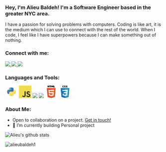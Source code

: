 ### Hey, I'm Alieu Baldeh! I'm a Software Engineer based in the greater NYC area.

I have a passion for solving problems with computers. Coding is like art, it is the medium which I can use to connect with the rest of the world. When I code, I feel like I have superpowers because I can make something out of nothing.

### Connect with me:

<a href='https://www.linkedin.com/in/alieubaldeh/'>
    <img width="30" src="https://cdn.jsdelivr.net/npm/simple-icons@v3/icons/linkedin.svg" />
</a>
<a href='https://twitter.com/jamtantech'>
    <img width="30" src="https://cdn.jsdelivr.net/npm/simple-icons@3.12.1/icons/twitter.svg">
</a>
<a href='https://www.instagram.com/jamtan.code/?hl=en'>
    <img width="30" src="https://cdn.jsdelivr.net/npm/simple-icons@3.13.0/icons/instagram.svg">
</a>

### Languages and Tools:
<code><img width='40px' src='https://raw.githubusercontent.com/github/explore/80688e429a7d4ef2fca1e82350fe8e3517d3494d/topics/python/python.png'/></code>
<code><img width='40px' src='https://raw.githubusercontent.com/github/explore/80688e429a7d4ef2fca1e82350fe8e3517d3494d/topics/javascript/javascript.png'/></code>
<code><img width="40" src="https://cdn.jsdelivr.net/npm/simple-icons@v3/icons/github.svg" /></code>
<code><img width="40" src="https://cdn.jsdelivr.net/npm/simple-icons@v3/icons/git.svg" /></code>
<code><img width='40px' src='https://raw.githubusercontent.com/github/explore/80688e429a7d4ef2fca1e82350fe8e3517d3494d/topics/html/html.png'/></code>
<code><img width='40px' src='https://raw.githubusercontent.com/github/explore/80688e429a7d4ef2fca1e82350fe8e3517d3494d/topics/css/css.png'/></code>

### About Me:
- Open to collaboration on a project. [Get in touch!](https://www.linkedin.com/in/alieubaldeh/)
- 🌱 I’m currently building Personal project 


![Alieu's github stats](https://github-readme-stats.vercel.app/api?username=alieubaldeh1&hide=stars,issues&show_icons=true)

<p><img align="left" src="https://github-readme-stats.vercel.app/api/top-langs/?username=alieubaldeh1&layout=compact" alt="alieubaldeh1" /></p>

